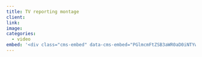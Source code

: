 ```yaml
---
title: TV reporting montage
client:
link:
image:
categories:
  - video
embed: '<div class="cms-embed" data-cms-embed="PGlmcmFtZSB3aWR0aD0iNTYwIiBoZWlnaHQ9IjMxNSIgc3JjPSJodHRwczovL3d3dy55b3V0dWJlLmNvbS9lbWJlZC9oWGFibW54eUROQSIgZnJhbWVib3JkZXI9IjAiIGFsbG93PSJhY2NlbGVyb21ldGVyOyBhdXRvcGxheTsgZW5jcnlwdGVkLW1lZGlhOyBneXJvc2NvcGU7IHBpY3R1cmUtaW4tcGljdHVyZSIgYWxsb3dmdWxsc2NyZWVuPjwvaWZyYW1lPg=="><iframe src="https://www.youtube.com/embed/hXabmnxyDNA" allow="accelerometer; autoplay; encrypted-media; gyroscope; picture-in-picture" allowfullscreen="" width="560" height="315" frameborder="0"></iframe></div>'
---
```



